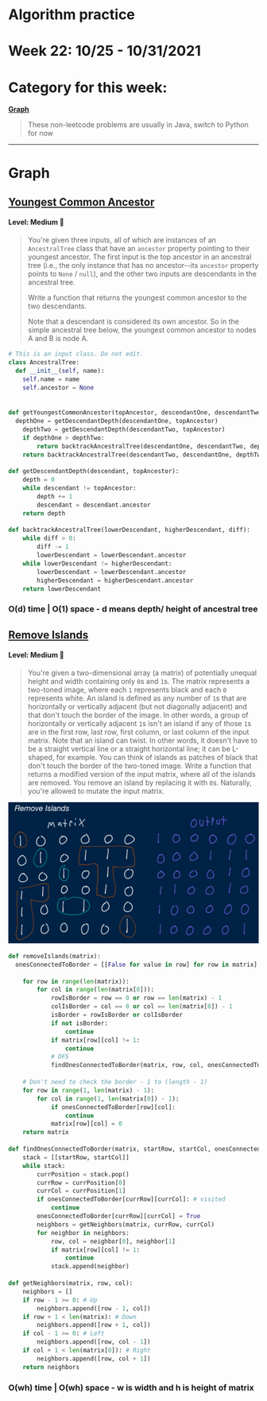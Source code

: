 # Algorithm practice

# Week 22: 10/25 - 10/31/2021

# Category for this week:
**[Graph](#graph)**<br>

> These non-leetcode problems are usually in Java, switch to Python for now

---

# Graph

## [Youngest Common Ancestor]()

#### Level: Medium 📘

> You're given three inputs, all of which are instances of an `AncestralTree` class that have an `ancestor` property pointing to their youngest ancestor. The first input is the top ancestor in an ancestral tree (i.e., the only instance that has no ancestor--its `ancestor` property points to `None` / `null`), and the other two inputs are descendants in the ancestral tree.
>
> Write a function that returns the youngest common ancestor to the two descendants.
>
> Note that a descendant is considered its own ancestor. So in the simple ancestral tree below, the youngest common ancestor to nodes A and B is node A.

```python
# This is an input class. Do not edit.
class AncestralTree:
  def __init__(self, name):
    self.name = name
    self.ancestor = None


def getYoungestCommonAncestor(topAncestor, descendantOne, descendantTwo):
  depthOne = getDescendantDepth(descendantOne, topAncestor)
	depthTwo = getDescendantDepth(descendantTwo, topAncestor)
	if depthOne > depthTwo:
		return backtrackAncestralTree(descendantOne, descendantTwo, depthOne - depthTwo)
	return backtrackAncestralTree(descendantTwo, descendantOne, depthTwo - depthOne)

def getDescendantDepth(descendant, topAncestor):
	depth = 0
	while descendant != topAncestor:
		depth += 1
		descendant = descendant.ancestor
	return depth

def backtrackAncestralTree(lowerDescendant, higherDescendant, diff):
	while diff > 0:
		diff -= 1
		lowerDescendant = lowerDescendant.ancestor
	while lowerDescendant != higherDescendant:
		lowerDescendant = lowerDescendant.ancestor
		higherDescendant = higherDescendant.ancestor
	return lowerDescendant
```

### O(d) time | O(1) space - d means depth/ height of ancestral tree

## [Remove Islands]()

#### Level: Medium 📘

> You're given a two-dimensional array (a matrix) of potentially unequal height and width containing only `0`s and `1`s. The matrix represents a two-toned image, where each `1` represents black and each `0` represents white. An island is defined as any number of `1`s that are horizontally or vertically adjacent (but not diagonally adjacent) and that don't touch the border of the image. In other words, a group of horizontally or vertically adjacent `1`s isn't an island if any of those `1`s are in the first row, last row, first column, or last column of the input matrix.
> Note that an island can twist. In other words, it doesn't have to be a straight vertical line or a straight horizontal line; it can be L-shaped, for example.
> You can think of islands as patches of black that don't touch the border of the two-toned image.
> Write a function that returns a modified version of the input matrix, where all of the islands are removed. You remove an island by replacing it with `0`s.
> Naturally, you're allowed to mutate the input matrix.

![Remove Islands example](../Graph/src/main/java/RemoveIslands.png)

```python
def removeIslands(matrix):
  onesConnectedToBorder = [[False for value in row] for row in matrix]
	
	for row in range(len(matrix)):
		for col in range(len(matrix[0])):
			rowIsBorder = row == 0 or row == len(matrix) - 1
			colIsBorder = col == 0 or col == len(matrix[0]) - 1
			isBorder = rowIsBorder or colIsBorder
			if not isBorder:
				continue
			if matrix[row][col] != 1:
				continue
			# DFS
			findOnesConnectedToBorder(matrix, row, col, onesConnectedToBorder)
		
	# Don't need to check the border - 1 to (length - 1)
	for row in range(1, len(matrix) - 1):
		for col in range(1, len(matrix[0]) - 1):
			if onesConnectedToBorder[row][col]:
				continue
			matrix[row][col] = 0
    return matrix

def findOnesConnectedToBorder(matrix, startRow, startCol, onesConnectedToBorder):
	stack = [[startRow, startCol]]
	while stack:
		currPosition = stack.pop()
		currRow = currPosition[0]
		currCol = currPosition[1]
		if onesConnectedToBorder[currRow][currCol]: # visited
			continue
		onesConnectedToBorder[currRow][currCol] = True
		neighbors = getNeighbors(matrix, currRow, currCol)
		for neighbor in neighbors:
			row, col = neighbor[0], neighbor[1]
			if matrix[row][col] != 1:
				continue
			stack.append(neighbor)
			
def getNeighbors(matrix, row, col):
	neighbors = []
	if row - 1 >= 0: # Up
		neighbors.append([row - 1, col])
	if row + 1 < len(matrix): # Down
		neighbors.append([row + 1, col])
	if col - 1 >= 0: # Left
		neighbors.append([row, col - 1])
	if col + 1 < len(matrix[0]): # Right
		neighbors.append([row, col + 1])
	return neighbors
```

### O(wh) time | O(wh) space - w is width and h is height of matrix
